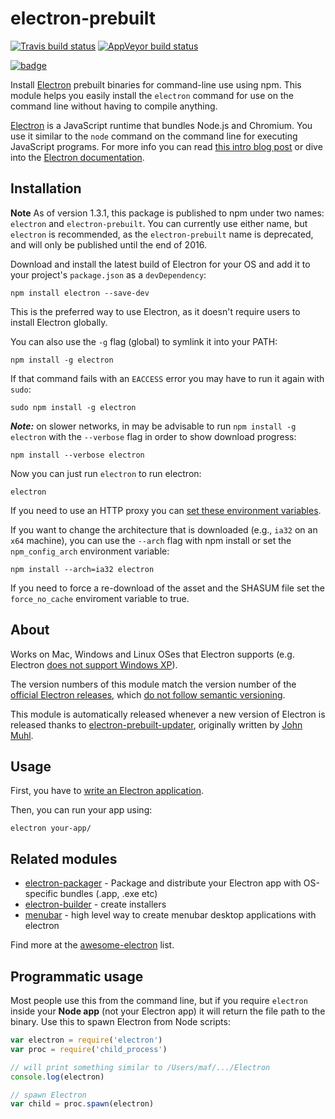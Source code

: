 # electron-prebuilt

[![Travis build status](http://img.shields.io/travis/electron-userland/electron-prebuilt.svg?style=flat)](http://travis-ci.org/electron-userland/electron-prebuilt)
[![AppVeyor build status](https://ci.appveyor.com/api/projects/status/hxcd9vcdn9hr0b3y/branch/master?svg=true)](https://ci.appveyor.com/project/electron-bot/electron-prebuilt/branch/master)

[![badge](https://nodei.co/npm/electron.png?downloads=true)](https://www.npmjs.com/package/electron)

Install [Electron](https://github.com/electron/electron) prebuilt binaries for
command-line use using npm. This module helps you easily install the `electron`
command for use on the command line without having to compile anything.

[Electron](http://electron.atom.io) is a JavaScript runtime that bundles Node.js
and Chromium. You use it similar to the `node` command on the command line for
executing JavaScript programs. For more info you can read [this intro blog post](http://maxogden.com/electron-fundamentals.html)
or dive into the [Electron documentation](http://electron.atom.io/docs).

## Installation

**Note** As of version 1.3.1, this package is published to npm under two names:
`electron` and `electron-prebuilt`. You can currently use either name, but
`electron` is recommended, as the `electron-prebuilt` name is deprecated, and
will only be published until the end of 2016.

Download and install the latest build of Electron for your OS and add it to your
project's `package.json` as a `devDependency`:

```shell
npm install electron --save-dev
```

This is the preferred way to use Electron, as it doesn't require users to
install Electron globally.

You can also use the `-g` flag (global) to symlink it into your PATH:

```shell
npm install -g electron
```

If that command fails with an `EACCESS` error you may have to run it again with `sudo`:

```shell
sudo npm install -g electron
```

***Note:*** on slower networks, in may be advisable to run `npm install -g electron` with the `--verbose` flag in order to show download progress:

```shell
npm install --verbose electron
```

Now you can just run `electron` to run electron:

```shell
electron
```

If you need to use an HTTP proxy you can [set these environment variables](https://github.com/request/request/tree/f0c4ec061141051988d1216c24936ad2e7d5c45d#controlling-proxy-behaviour-using-environment-variables).

If you want to change the architecture that is downloaded (e.g., `ia32` on an
`x64` machine), you can use the `--arch` flag with npm install or set the
`npm_config_arch` environment variable:

```shell
npm install --arch=ia32 electron
```

If you need to force a re-download of the asset and the SHASUM file set the `force_no_cache` enviroment variable to true.

## About

Works on Mac, Windows and Linux OSes that Electron supports (e.g. Electron
[does not support Windows XP](https://github.com/electron/electron/issues/691)).

The version numbers of this module match the version number of the [official
Electron releases](https://github.com/electron/electron/releases), which
[do not follow semantic versioning](http://electron.atom.io/docs/tutorial/electron-versioning/).

This module is automatically released whenever a new version of Electron is
released thanks to [electron-prebuilt-updater](https://github.com/electron/electron-prebuilt-updater),
originally written by [John Muhl](https://github.com/johnmuhl/).

## Usage

First, you have to [write an Electron application](http://electron.atom.io/docs/tutorial/quick-start/).

Then, you can run your app using:

```shell
electron your-app/
```

## Related modules

- [electron-packager](https://github.com/electron-userland/electron-packager) -
  Package and distribute your Electron app with OS-specific bundles
  (.app, .exe etc)
- [electron-builder](https://github.com/electron-userland/electron-builder) -
  create installers
- [menubar](https://github.com/maxogden/menubar) - high level way to create
  menubar desktop applications with electron

Find more at the [awesome-electron](https://github.com/sindresorhus/awesome-electron) list.

## Programmatic usage

Most people use this from the command line, but if you require `electron` inside
your **Node app** (not your Electron app) it will return the file path to the
binary. Use this to spawn Electron from Node scripts:

```javascript
var electron = require('electron')
var proc = require('child_process')

// will print something similar to /Users/maf/.../Electron
console.log(electron)

// spawn Electron
var child = proc.spawn(electron)
```
